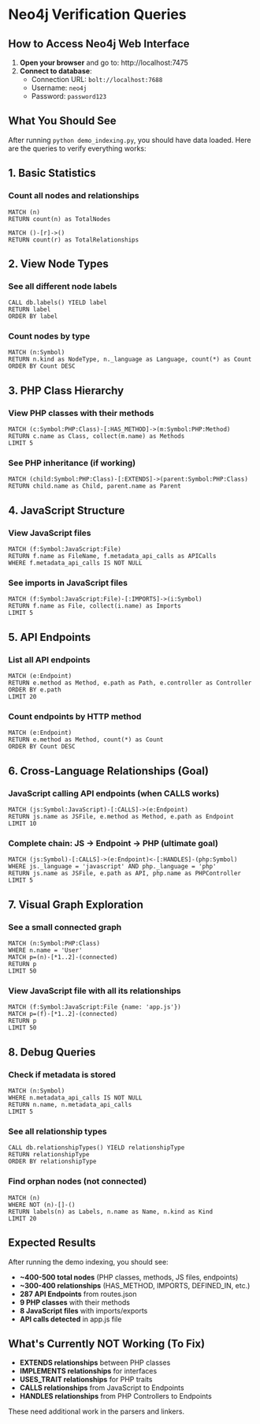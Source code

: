 # Neo4j Verification Queries

## How to Access Neo4j Web Interface

1. **Open your browser** and go to: http://localhost:7475
2. **Connect to database**:
   - Connection URL: `bolt://localhost:7688`
   - Username: `neo4j`
   - Password: `password123`

## What You Should See

After running `python demo_indexing.py`, you should have data loaded. Here are the queries to verify everything works:

## 1. Basic Statistics

### Count all nodes and relationships
```cypher
MATCH (n) 
RETURN count(n) as TotalNodes
```

```cypher
MATCH ()-[r]->() 
RETURN count(r) as TotalRelationships
```

## 2. View Node Types

### See all different node labels
```cypher
CALL db.labels() YIELD label
RETURN label
ORDER BY label
```

### Count nodes by type
```cypher
MATCH (n:Symbol)
RETURN n.kind as NodeType, n._language as Language, count(*) as Count
ORDER BY Count DESC
```

## 3. PHP Class Hierarchy

### View PHP classes with their methods
```cypher
MATCH (c:Symbol:PHP:Class)-[:HAS_METHOD]->(m:Symbol:PHP:Method)
RETURN c.name as Class, collect(m.name) as Methods
LIMIT 5
```

### See PHP inheritance (if working)
```cypher
MATCH (child:Symbol:PHP:Class)-[:EXTENDS]->(parent:Symbol:PHP:Class)
RETURN child.name as Child, parent.name as Parent
```

## 4. JavaScript Structure

### View JavaScript files
```cypher
MATCH (f:Symbol:JavaScript:File)
RETURN f.name as FileName, f.metadata_api_calls as APICalls
WHERE f.metadata_api_calls IS NOT NULL
```

### See imports in JavaScript files
```cypher
MATCH (f:Symbol:JavaScript:File)-[:IMPORTS]->(i:Symbol)
RETURN f.name as File, collect(i.name) as Imports
LIMIT 5
```

## 5. API Endpoints

### List all API endpoints
```cypher
MATCH (e:Endpoint)
RETURN e.method as Method, e.path as Path, e.controller as Controller
ORDER BY e.path
LIMIT 20
```

### Count endpoints by HTTP method
```cypher
MATCH (e:Endpoint)
RETURN e.method as Method, count(*) as Count
ORDER BY Count DESC
```

## 6. Cross-Language Relationships (Goal)

### JavaScript calling API endpoints (when CALLS works)
```cypher
MATCH (js:Symbol:JavaScript)-[:CALLS]->(e:Endpoint)
RETURN js.name as JSFile, e.method as Method, e.path as Endpoint
LIMIT 10
```

### Complete chain: JS → Endpoint → PHP (ultimate goal)
```cypher
MATCH (js:Symbol)-[:CALLS]->(e:Endpoint)<-[:HANDLES]-(php:Symbol)
WHERE js._language = 'javascript' AND php._language = 'php'
RETURN js.name as JSFile, e.path as API, php.name as PHPController
LIMIT 5
```

## 7. Visual Graph Exploration

### See a small connected graph
```cypher
MATCH (n:Symbol:PHP:Class)
WHERE n.name = 'User'
MATCH p=(n)-[*1..2]-(connected)
RETURN p
LIMIT 50
```

### View JavaScript file with all its relationships
```cypher
MATCH (f:Symbol:JavaScript:File {name: 'app.js'})
MATCH p=(f)-[*1..2]-(connected)
RETURN p
LIMIT 50
```

## 8. Debug Queries

### Check if metadata is stored
```cypher
MATCH (n:Symbol)
WHERE n.metadata_api_calls IS NOT NULL
RETURN n.name, n.metadata_api_calls
LIMIT 5
```

### See all relationship types
```cypher
CALL db.relationshipTypes() YIELD relationshipType
RETURN relationshipType
ORDER BY relationshipType
```

### Find orphan nodes (not connected)
```cypher
MATCH (n)
WHERE NOT (n)-[]-()
RETURN labels(n) as Labels, n.name as Name, n.kind as Kind
LIMIT 20
```

## Expected Results

After running the demo indexing, you should see:
- **~400-500 total nodes** (PHP classes, methods, JS files, endpoints)
- **~300-400 relationships** (HAS_METHOD, IMPORTS, DEFINED_IN, etc.)
- **287 API Endpoints** from routes.json
- **9 PHP classes** with their methods
- **8 JavaScript files** with imports/exports
- **API calls detected** in app.js file

## What's Currently NOT Working (To Fix)
- **EXTENDS relationships** between PHP classes
- **IMPLEMENTS relationships** for interfaces
- **USES_TRAIT relationships** for PHP traits
- **CALLS relationships** from JavaScript to Endpoints
- **HANDLES relationships** from PHP Controllers to Endpoints

These need additional work in the parsers and linkers.